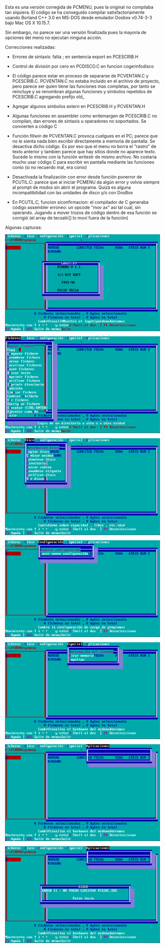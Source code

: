 Esta es una versión corregida de PCMENU, pues la original no compilaba tan siquiera.
El código se ha conseguido compilar satisfactoriamente usando Borland C++ 3.0 en MS-DOS desde emulador Dosbox v0.74-3-3 bajo Mac OS X 10.15.7.

Sin embargo, no parece ser una versión finalizada pues la mayoría de opciones del menú no ejecutan ninguna acción.

Correcciones realizadas:

- Errores de sintaxis: falta ; en sentencia export en PCESCRIB.H

- Control de división por cero en PCDISCO.C en funcion cogerinfodisco

- El código parece estar en proceso de separarse de PCVENTAN.C y PCESCRIB.C. PCVENTAN.C no estaba incluido en el archivo de proyecto, pero parece ser quien tiene las funciones mas completas, por tanto se reincluye y se renombran algunas funciones y simbolos repetidos de PCESCRIB.C agregando prefijo old_

- Agregar algunos simbolos extern en PCESCRIB.H y PCVENTAN.H

- Algunas funciones en assembler como writemargen de PCESCRIB.C no compilan, dan errores de sintaxis u operadores no soportados. Se convierten a código C

- Función fillwin de PCVENTAN.C provoca cuelgues en el PC; parece que no le sienta nada bien escribir directamente a memoria de pantalla. Se desactiva dicho código. Es por eso que el menu no borra el "rastro" de texto anterior y tambien parece que hay sitios donde no aparece texto. Sucede lo mismo con la función writestr de mismo archivo. No costaria mucho usar código C para escribir en pantalla mediante las funciones conio (si no recuerdo mal, era conio)

- Desactivada la finalización con error desde función ponerror de PCUTIL.C: parece que al iniciar PCMENU da algún error y volvía siempre al prompt de msdos sin abrir el programa. Quizá es alguna incompatibilidad con las unidades de disco y/o con DosBox

- En PCUTIL.C, funcion siconfirmacion: el compilador de C generaba código assembler erroneo: un opcode "mov ax" asi tal cual, sin operando. Jugando a mover trozos de código dentro de esa función se corrigió (el array de tecsalir[] lo moví fuera de la función)


Algunas capturas:

![pcmenu1](pcmenu1.png)

![pcmenu2](pcmenu2.png)

![pcmenu3](pcmenu3.png)

![pcmenu4](pcmenu4.png)

![pcmenu5](pcmenu5.png)

![pcmenu6](pcmenu6.png)

![pcmenu7](pcmenu7.png)

